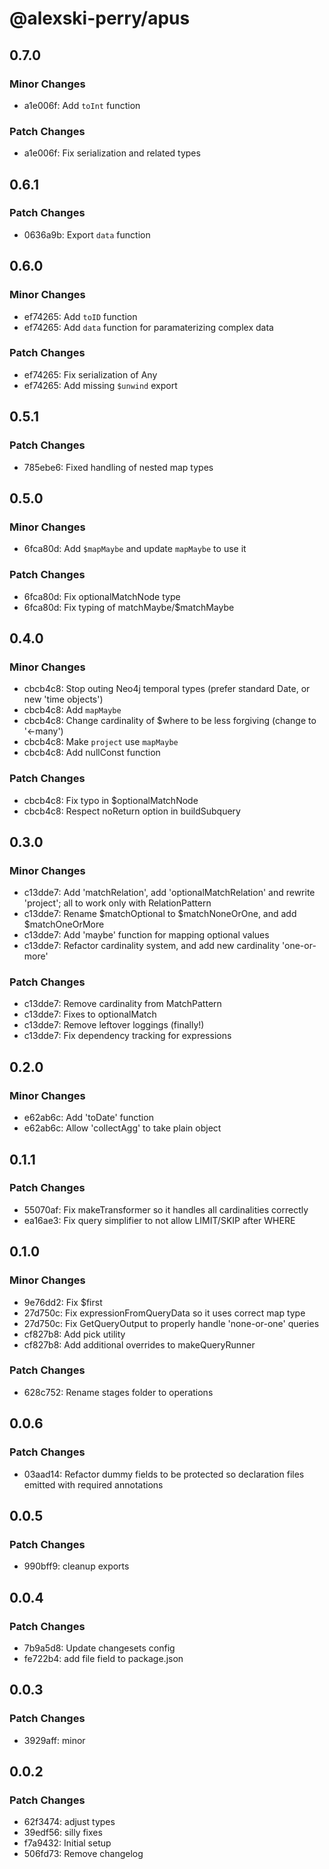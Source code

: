 # @alexski-perry/apus

## 0.7.0

### Minor Changes

- a1e006f: Add `toInt` function

### Patch Changes

- a1e006f: Fix serialization and related types

## 0.6.1

### Patch Changes

- 0636a9b: Export `data` function

## 0.6.0

### Minor Changes

- ef74265: Add `toID` function
- ef74265: Add `data` function for paramaterizing complex data

### Patch Changes

- ef74265: Fix serialization of Any
- ef74265: Add missing `$unwind` export

## 0.5.1

### Patch Changes

- 785ebe6: Fixed handling of nested map types

## 0.5.0

### Minor Changes

- 6fca80d: Add `$mapMaybe` and update `mapMaybe` to use it

### Patch Changes

- 6fca80d: Fix optionalMatchNode type
- 6fca80d: Fix typing of matchMaybe/$matchMaybe

## 0.4.0

### Minor Changes

- cbcb4c8: Stop outing Neo4j temporal types (prefer standard Date, or new 'time objects')
- cbcb4c8: Add `mapMaybe`
- cbcb4c8: Change cardinality of $where to be less forgiving (change to '<-many')
- cbcb4c8: Make `project` use `mapMaybe`
- cbcb4c8: Add nullConst function

### Patch Changes

- cbcb4c8: Fix typo in $optionalMatchNode
- cbcb4c8: Respect noReturn option in buildSubquery

## 0.3.0

### Minor Changes

- c13dde7: Add 'matchRelation', add 'optionalMatchRelation' and rewrite 'project'; all to work only with RelationPattern
- c13dde7: Rename $matchOptional to $matchNoneOrOne, and add $matchOneOrMore
- c13dde7: Add 'maybe' function for mapping optional values
- c13dde7: Refactor cardinality system, and add new cardinality 'one-or-more'

### Patch Changes

- c13dde7: Remove cardinality from MatchPattern
- c13dde7: Fixes to optionalMatch
- c13dde7: Remove leftover loggings (finally!)
- c13dde7: Fix dependency tracking for expressions

## 0.2.0

### Minor Changes

- e62ab6c: Add 'toDate' function
- e62ab6c: Allow 'collectAgg' to take plain object

## 0.1.1

### Patch Changes

- 55070af: Fix makeTransformer so it handles all cardinalities correctly
- ea16ae3: Fix query simplifier to not allow LIMIT/SKIP after WHERE

## 0.1.0

### Minor Changes

- 9e76dd2: Fix $first
- 27d750c: Fix expressionFromQueryData so it uses correct map type
- 27d750c: Fix GetQueryOutput to properly handle 'none-or-one' queries
- cf827b8: Add pick utility
- cf827b8: Add additional overrides to makeQueryRunner

### Patch Changes

- 628c752: Rename stages folder to operations

## 0.0.6

### Patch Changes

- 03aad14: Refactor dummy fields to be protected so declaration files emitted with required annotations

## 0.0.5

### Patch Changes

- 990bff9: cleanup exports

## 0.0.4

### Patch Changes

- 7b9a5d8: Update changesets config
- fe722b4: add file field to package.json

## 0.0.3

### Patch Changes

- 3929aff: minor

## 0.0.2

### Patch Changes

- 62f3474: adjust types
- 39edf56: silly fixes
- f7a9432: Initial setup
- 506fd73: Remove changelog
